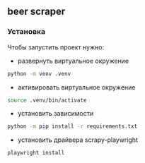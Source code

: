 ## beer scraper
### Установка
Чтобы запустить проект нужно:
- развернуть виртуальное окружение
```Bash
python -m venv .venv
```
- активировать виртуальное окружение
```Bash
source .venv/bin/activate
```
- установить зависимости
```Bash
python -m pip install -r requirements.txt
```
- установить драйвера scrapy-playwright
```Bash
playwright install
```
